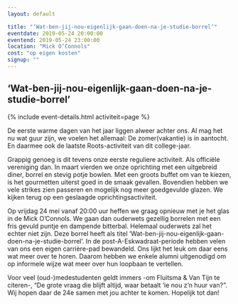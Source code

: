 ```yaml
---
layout: default

title: "‘Wat-ben-jij-nou-eigenlijk-gaan-doen-na-je-studie-borrel’"
eventdate: 2019-05-24 20:00:00
eventend: 2019-05-24 23:00:00
location: "Mick O’Connols"
cost: "op eigen kosten"
signup: ""
---
```


## ‘Wat-ben-jij-nou-eigenlijk-gaan-doen-na-je-studie-borrel’
{% include event-details.html activiteit=page %}

De eerste warme dagen van het jaar liggen alweer achter ons. Al mag het nu wat guur zijn, we voelen het allemaal: De zomer(vakantie) is in aantocht. En daarmee ook de laatste Roots-activiteit van dit college-jaar.

Grappig genoeg is dit tevens onze eerste reguliere activiteit. Als officiële vereniging dan. In maart vierden we onze oprichting met een uitgebreid diner, borrel en stevig potje bowlen. Met een groots buffet om van te kiezen, is het gourmetten uiterst goed in de smaak gevallen. Bovendien hebben we vele strikes zien passeren en mogelijk nog meer goedgevulde glazen. We kijken terug op een geslaagde oprichtingsactiviteit.

Op vrijdag 24 mei vanaf 20:00 uur heffen we graag opnieuw met je het glas in de Mick O’Connols. We gaan dan ouderwets gezellig borrelen met een fris gevuld puntje en dampende bitterbal. Helemaal ouderwets zal het echter niet zijn. Deze borrel heeft als titel ‘Wat-ben-jij-nou-eigenlijk-gaan-doen-na-je-studie-borrel’. In de post-A-Eskwadraat-periode hebben velen van ons een eigen carrière-pad bewandeld. Ons lijkt het leuk om daar eens wat meer over te horen. Daarom hebben we enkele alumni uitgenodigd om op informele wijze wat meer over hun loopbaan te vertellen.

Voor veel (oud-)medestudenten geldt immers -om Fluitsma & Van Tijn te citeren-, “De grote vraag die blijft altijd, waar betaalt ‘ie nou z’n huur van?”. Wij hopen daar de 24e samen met jou achter te komen. Hopelijk tot dan!